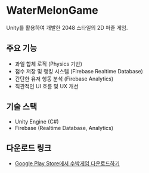 # WaterMelonGame
Unity를 활용하여 개발한 2048 스타일의 2D 퍼즐 게임.

## 주요 기능
- 과일 합체 로직 (Physics 기반)
- 점수 저장 및 랭킹 시스템 (Firebase Realtime Database)
- 간단한 유저 행동 분석 (Firebase Analytics)
- 직관적인 UI 흐름 및 UX 개선

## 기술 스택
- Unity Engine (C#)
- Firebase (Realtime Database, Analytics)

## 다운로드 링크
- [Google Play Store에서 수박게임 다운로드하기](https://play.google.com/store/apps/details?id=com.bognstudio.mergegame)
